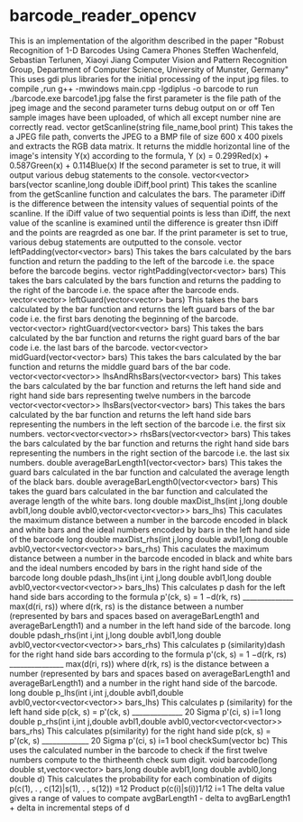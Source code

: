 # barcode_reader_opencv
This is an implementation of the algorithm described in the paper "Robust Recognition of 1-D Barcodes Using Camera Phones Steffen Wachenfeld, Sebastian Terlunen, Xiaoyi Jiang Computer Vision and Pattern Recognition Group, Department of Computer Science, University of Munster, Germany"  This uses gdi plus libraries for the initial processing of the input jpg files. to compile ,run  g++ -mwindows main.cpp -lgdiplus -o barcode  to run  ./barcode.exe barcode1.jpg false  the first parameter is the file path of the jpeg image and the second parameter turns debug output on or off  Ten sample images have been uploaded, of which all except number nine are correctly read.  vector getScanline(string file_name,bool print)  This takes the a JPEG file path, converts the JPEG to a BMP file of size 600 x 400 pixels and extracts the RGB data matrix. It returns the middle horizontal line of the image's intensity Y(x) according to the formula, Y (x) = 0.299Red(x) + 0.587Green(x) + 0.114Blue(x) If the second parameter is set to true, it will output various debug statements to the console.  vector&lt;vector> bars(vector scanline,long double iDiff,bool print) This takes the scanline from the getScanline function and calculates the bars. The parameter iDiff is the difference between the intensity values of sequential points of the scanline. If the iDiff value of two sequential points is less than iDiff, the next value of the scanline is examined until the difference is greater thsn iDiff and the points are reagrded as one bar. If the print parameter is set to true, various debug statements are outputted to the console.  vector leftPadding(vector&lt;vector> bars) This takes the bars calculated by the bars function and return the padding to the left of the barcode i.e. the space before the barcode begins.  vector rightPadding(vector&lt;vector> bars) This takes the bars calculated by the bars function and returns the padding to the right of the barcode i.e. the space after the barcode ends.  vector&lt;vector> leftGuard(vector&lt;vector> bars) This takes the bars calculated by the bar function and returns the left guard bars of the bar code i.e. the first bars denoting the beginning of the barcode.  vector&lt;vector> rightGuard(vector&lt;vector> bars) This takes the bars calculated by the bar function and returns the right guard bars of the bar code i.e. the last bars of the barcode.  vector&lt;vector> midGuard(vector&lt;vector> bars) This takes the bars calculated by the bar function and returns the middle guard bars of the bar code.  vector&lt;vector&lt;vector>> lhsAndRhsBars(vector&lt;vector> bars) This takes the bars calculated by the bar function and returns the left hand side and right hand side bars representing twelve numbers in the barcode  vector&lt;vector&lt;vector>> lhsBars(vector&lt;vector> bars) This takes the bars calculated by the bar function and returns the left hand side bars representing the numbers in the left section of the barcode i.e. the first six numbers.  vector&lt;vector&lt;vector>> rhsBars(vector&lt;vector> bars) This takes the bars calculated by the bar function and returns the right hand side bars representing the numbers in the right section of the barcode i.e. the last six numbers.  double averageBarLength1(vector&lt;vector> bars) This takes the guard bars calculated in the bar function and calculated the average length of the black bars.  double averageBarLength0(vector&lt;vector> bars) This takes the guard bars calculated in the bar function and calculated the average length of the white bars.  long double maxDist_lhs(int j,long double avbl1,long double avbl0,vector&lt;vector&lt;vector>> bars_lhs) This caculates the maximum distance between a number in the barcode encoded in black and white bars and the ideal numbers encoded by bars in the left hand side of the barcode  long double maxDist_rhs(int j,long double avbl1,long double avbl0,vector&lt;vector&lt;vector>> bars_rhs) This caculates the maximum distance between a number in the barcode encoded in black and white bars and the ideal numbers encoded by bars in the right hand side of the barcode  long double pdash_lhs(int i,int j,long double avbl1,long double avbl0,vector&lt;vector&lt;vector>> bars_lhs) This calculates p dash for the left hand side bars according to the formula  p'(ck, s) = 1 −d(rk, rs) ______________ max(d(ri, rs)) where d(rk, rs) is the distance between a number (represented by bars and spaces based on averageBarLength1 and averageBarLength1) and a number in the left hand side of the barcode.  long double pdash_rhs(int i,int j,long double avbl1,long double avbl0,vector&lt;vector&lt;vector>> bars_rhs) This calculates p (similarity)dash for the right hand side bars according to the formula  p'(ck, s) = 1 −d(rk, rs) _______________ max(d(ri, rs)) where d(rk, rs) is the distance between a number (represented by bars and spaces based on averageBarLength1 and averageBarLength1) and a number in the right hand side of the barcode.  long double p_lhs(int i,int j,double avbl1,double avbl0,vector&lt;vector&lt;vector>> bars_lhs) This calculates p (similarity) for the left hand side  p(ck, s) = p'(ck, s) ______________ 20 Sigma p'(ci, s) i=1  long double p_rhs(int i,int j,double avbl1,double avbl0,vector&lt;vector&lt;vector>> bars_rhs)  This calculates p(similarity) for the right hand side p(ck, s) = p'(ck, s) _____________ 20 Sigma p'(ci, s) i=1  bool checkSum(vector bc) This uses the calculated number in the barcode to check if the first twelve numbers compute to the thirtheenth check sum digit.  void barcode(long double st,vector&lt;vector> bars,long double avbl1,long double avbl0,long double d) This calculates the probability for each combination of digits p(c(1), . , c(12)|s(1), . , s(12)) =12 Product p(c(i)|s(i))1/12 i=1 The delta value gives a range of values to compate avgBarLength1 - delta to avgBarLength1 + delta in incremental steps of d
